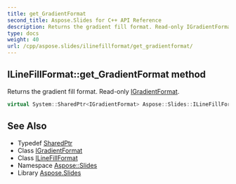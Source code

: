 ```yaml
---
title: get_GradientFormat
second_title: Aspose.Slides for C++ API Reference
description: Returns the gradient fill format. Read-only IGradientFormat.
type: docs
weight: 40
url: /cpp/aspose.slides/ilinefillformat/get_gradientformat/
---
```

## ILineFillFormat::get_GradientFormat method


Returns the gradient fill format. Read-only [IGradientFormat](../../igradientformat/).

```cpp
virtual System::SharedPtr<IGradientFormat> Aspose::Slides::ILineFillFormat::get_GradientFormat()=0
```

## See Also

* Typedef [SharedPtr](../../../system/sharedptr/)
* Class [IGradientFormat](../../igradientformat/)
* Class [ILineFillFormat](../)
* Namespace [Aspose::Slides](../../)
* Library [Aspose.Slides](../../../)
